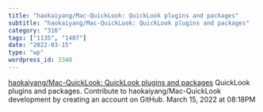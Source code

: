 ```yaml
---
title: "haokaiyang/Mac-QuickLook: QuickLook plugins and packages"
subtitle: "haokaiyang/Mac-QuickLook: QuickLook plugins and packages"
category: "316"
tags: ["1135", "1407"]
date: "2022-03-15"
type: "wp"
wordpress_id: 3348
---
```

[ haokaiyang/Mac-QuickLook: QuickLook plugins and packages](https://github.com/haokaiyang/Mac-QuickLook)
 QuickLook plugins and packages. Contribute to haokaiyang/Mac-QuickLook development by creating an account on GitHub.
March 15, 2022 at 08:18PM